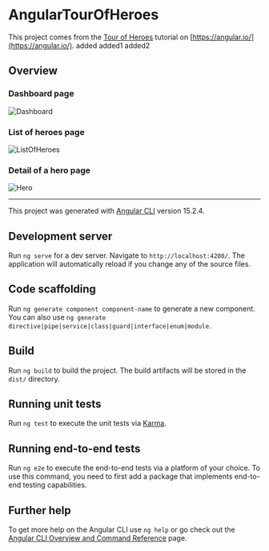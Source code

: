 # AngularTourOfHeroes

This project comes from the [Tour of Heroes](https://angular.io/tutorial/tour-of-heroes) tutorial on [https://angular.io/](https://angular.io/).
added
added1
added2

## Overview

### Dashboard page
![Dashboard](img/dashboard.png)

### List of heroes page
![ListOfHeroes](img/list-of-heroes.png)

### Detail of a hero page
![Hero](img/hero.png)


---

This project was generated with [Angular CLI](https://github.com/angular/angular-cli) version 15.2.4.

## Development server

Run `ng serve` for a dev server. Navigate to `http://localhost:4200/`. The application will automatically reload if you change any of the source files.

## Code scaffolding

Run `ng generate component component-name` to generate a new component. You can also use `ng generate directive|pipe|service|class|guard|interface|enum|module`.

## Build

Run `ng build` to build the project. The build artifacts will be stored in the `dist/` directory.

## Running unit tests

Run `ng test` to execute the unit tests via [Karma](https://karma-runner.github.io).

## Running end-to-end tests

Run `ng e2e` to execute the end-to-end tests via a platform of your choice. To use this command, you need to first add a package that implements end-to-end testing capabilities.

## Further help

To get more help on the Angular CLI use `ng help` or go check out the [Angular CLI Overview and Command Reference](https://angular.io/cli) page.
